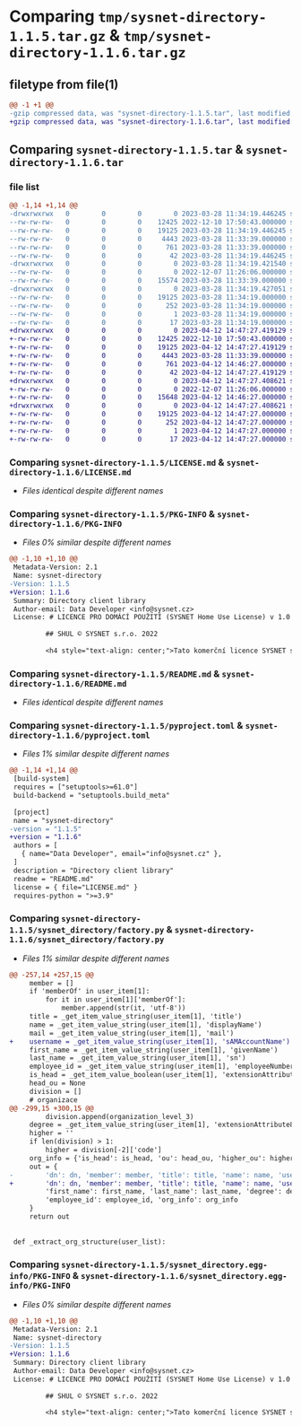 # Comparing `tmp/sysnet-directory-1.1.5.tar.gz` & `tmp/sysnet-directory-1.1.6.tar.gz`

## filetype from file(1)

```diff
@@ -1 +1 @@
-gzip compressed data, was "sysnet-directory-1.1.5.tar", last modified: Tue Mar 28 11:34:19 2023, max compression
+gzip compressed data, was "sysnet-directory-1.1.6.tar", last modified: Wed Apr 12 14:47:27 2023, max compression
```

## Comparing `sysnet-directory-1.1.5.tar` & `sysnet-directory-1.1.6.tar`

### file list

```diff
@@ -1,14 +1,14 @@
-drwxrwxrwx   0        0        0        0 2023-03-28 11:34:19.446245 sysnet-directory-1.1.5/
--rw-rw-rw-   0        0        0    12425 2022-12-10 17:50:43.000000 sysnet-directory-1.1.5/LICENSE.md
--rw-rw-rw-   0        0        0    19125 2023-03-28 11:34:19.446245 sysnet-directory-1.1.5/PKG-INFO
--rw-rw-rw-   0        0        0     4443 2023-03-28 11:33:39.000000 sysnet-directory-1.1.5/README.md
--rw-rw-rw-   0        0        0      761 2023-03-28 11:33:39.000000 sysnet-directory-1.1.5/pyproject.toml
--rw-rw-rw-   0        0        0       42 2023-03-28 11:34:19.446245 sysnet-directory-1.1.5/setup.cfg
-drwxrwxrwx   0        0        0        0 2023-03-28 11:34:19.421540 sysnet-directory-1.1.5/sysnet_directory/
--rw-rw-rw-   0        0        0        0 2022-12-07 11:26:06.000000 sysnet-directory-1.1.5/sysnet_directory/__init__.py
--rw-rw-rw-   0        0        0    15574 2023-03-28 11:33:39.000000 sysnet-directory-1.1.5/sysnet_directory/factory.py
-drwxrwxrwx   0        0        0        0 2023-03-28 11:34:19.427051 sysnet-directory-1.1.5/sysnet_directory.egg-info/
--rw-rw-rw-   0        0        0    19125 2023-03-28 11:34:19.000000 sysnet-directory-1.1.5/sysnet_directory.egg-info/PKG-INFO
--rw-rw-rw-   0        0        0      252 2023-03-28 11:34:19.000000 sysnet-directory-1.1.5/sysnet_directory.egg-info/SOURCES.txt
--rw-rw-rw-   0        0        0        1 2023-03-28 11:34:19.000000 sysnet-directory-1.1.5/sysnet_directory.egg-info/dependency_links.txt
--rw-rw-rw-   0        0        0       17 2023-03-28 11:34:19.000000 sysnet-directory-1.1.5/sysnet_directory.egg-info/top_level.txt
+drwxrwxrwx   0        0        0        0 2023-04-12 14:47:27.419129 sysnet-directory-1.1.6/
+-rw-rw-rw-   0        0        0    12425 2022-12-10 17:50:43.000000 sysnet-directory-1.1.6/LICENSE.md
+-rw-rw-rw-   0        0        0    19125 2023-04-12 14:47:27.419129 sysnet-directory-1.1.6/PKG-INFO
+-rw-rw-rw-   0        0        0     4443 2023-03-28 11:33:39.000000 sysnet-directory-1.1.6/README.md
+-rw-rw-rw-   0        0        0      761 2023-04-12 14:46:27.000000 sysnet-directory-1.1.6/pyproject.toml
+-rw-rw-rw-   0        0        0       42 2023-04-12 14:47:27.419129 sysnet-directory-1.1.6/setup.cfg
+drwxrwxrwx   0        0        0        0 2023-04-12 14:47:27.408621 sysnet-directory-1.1.6/sysnet_directory/
+-rw-rw-rw-   0        0        0        0 2022-12-07 11:26:06.000000 sysnet-directory-1.1.6/sysnet_directory/__init__.py
+-rw-rw-rw-   0        0        0    15648 2023-04-12 14:46:27.000000 sysnet-directory-1.1.6/sysnet_directory/factory.py
+drwxrwxrwx   0        0        0        0 2023-04-12 14:47:27.408621 sysnet-directory-1.1.6/sysnet_directory.egg-info/
+-rw-rw-rw-   0        0        0    19125 2023-04-12 14:47:27.000000 sysnet-directory-1.1.6/sysnet_directory.egg-info/PKG-INFO
+-rw-rw-rw-   0        0        0      252 2023-04-12 14:47:27.000000 sysnet-directory-1.1.6/sysnet_directory.egg-info/SOURCES.txt
+-rw-rw-rw-   0        0        0        1 2023-04-12 14:47:27.000000 sysnet-directory-1.1.6/sysnet_directory.egg-info/dependency_links.txt
+-rw-rw-rw-   0        0        0       17 2023-04-12 14:47:27.000000 sysnet-directory-1.1.6/sysnet_directory.egg-info/top_level.txt
```

### Comparing `sysnet-directory-1.1.5/LICENSE.md` & `sysnet-directory-1.1.6/LICENSE.md`

 * *Files identical despite different names*

### Comparing `sysnet-directory-1.1.5/PKG-INFO` & `sysnet-directory-1.1.6/PKG-INFO`

 * *Files 0% similar despite different names*

```diff
@@ -1,10 +1,10 @@
 Metadata-Version: 2.1
 Name: sysnet-directory
-Version: 1.1.5
+Version: 1.1.6
 Summary: Directory client library
 Author-email: Data Developer <info@sysnet.cz>
 License: # LICENCE PRO DOMÁCÍ POUŽITÍ (SYSNET Home Use License) v 1.0
         
         ## SHUL © SYSNET s.r.o. 2022
         
         <h4 style="text-align: center;">Tato komerční licence SYSNET s.r.o. se vztahuje na dílo (ve smyslu níže uvedených
```

### Comparing `sysnet-directory-1.1.5/README.md` & `sysnet-directory-1.1.6/README.md`

 * *Files identical despite different names*

### Comparing `sysnet-directory-1.1.5/pyproject.toml` & `sysnet-directory-1.1.6/pyproject.toml`

 * *Files 1% similar despite different names*

```diff
@@ -1,14 +1,14 @@
 [build-system]
 requires = ["setuptools>=61.0"]
 build-backend = "setuptools.build_meta"
 
 [project]
 name = "sysnet-directory"
-version = "1.1.5"
+version = "1.1.6"
 authors = [
   { name="Data Developer", email="info@sysnet.cz" },
 ]
 description = "Directory client library"
 readme = "README.md"
 license = { file="LICENSE.md" }
 requires-python = ">=3.9"
```

### Comparing `sysnet-directory-1.1.5/sysnet_directory/factory.py` & `sysnet-directory-1.1.6/sysnet_directory/factory.py`

 * *Files 1% similar despite different names*

```diff
@@ -257,14 +257,15 @@
     member = []
     if 'memberOf' in user_item[1]:
         for it in user_item[1]['memberOf']:
             member.append(str(it, 'utf-8'))
     title = _get_item_value_string(user_item[1], 'title')
     name = _get_item_value_string(user_item[1], 'displayName')
     mail = _get_item_value_string(user_item[1], 'mail')
+    username = _get_item_value_string(user_item[1], 'sAMAccountName')
     first_name = _get_item_value_string(user_item[1], 'givenName')
     last_name = _get_item_value_string(user_item[1], 'sn')
     employee_id = _get_item_value_string(user_item[1], 'employeeNumber')
     is_head = _get_item_value_boolean(user_item[1], 'extensionAttribute2')
     head_ou = None
     division = []
     # organizace
@@ -299,15 +300,15 @@
         division.append(organization_level_3)
     degree = _get_item_value_string(user_item[1], 'extensionAttribute8')
     higher = ''
     if len(division) > 1:
         higher = division[-2]['code']
     org_info = {'is_head': is_head, 'ou': head_ou, 'higher_ou': higher}
     out = {
-        'dn': dn, 'member': member, 'title': title, 'name': name, 'username': mail, 'email': mail,
+        'dn': dn, 'member': member, 'title': title, 'name': name, 'username': username, 'email': mail,
         'first_name': first_name, 'last_name': last_name, 'degree': degree, 'division': division,
         'employee_id': employee_id, 'org_info': org_info
     }
     return out
 
 
 def _extract_org_structure(user_list):
```

### Comparing `sysnet-directory-1.1.5/sysnet_directory.egg-info/PKG-INFO` & `sysnet-directory-1.1.6/sysnet_directory.egg-info/PKG-INFO`

 * *Files 0% similar despite different names*

```diff
@@ -1,10 +1,10 @@
 Metadata-Version: 2.1
 Name: sysnet-directory
-Version: 1.1.5
+Version: 1.1.6
 Summary: Directory client library
 Author-email: Data Developer <info@sysnet.cz>
 License: # LICENCE PRO DOMÁCÍ POUŽITÍ (SYSNET Home Use License) v 1.0
         
         ## SHUL © SYSNET s.r.o. 2022
         
         <h4 style="text-align: center;">Tato komerční licence SYSNET s.r.o. se vztahuje na dílo (ve smyslu níže uvedených
```

